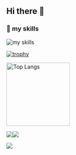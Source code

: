 ## Hi there 👋

### 🌱 my skills
<img alt="my skills" src="https://skillicons.dev/icons?i=aws,bash,docker,github,githubactions,linux,python,vim&theme=dark"/>

[![trophy](https://github-profile-trophy.vercel.app/?username=yuta3003&margin-w=5&theme=nord)](https://github.com/yuta3003/)

<img alt="Top Langs" src="https://github-readme-stats.vercel.app/api/top-langs/?username=yuta3003&layout=compact&theme=nord" height="165px">


![](http://github-profile-summary-cards.vercel.app/api/cards/profile-details?username=yuta3003&theme=nord_dark)![](http://github-profile-summary-cards.vercel.app/api/cards/stats?username=yuta3003&theme=nord_dark)

![](https://komarev.com/ghpvc/?username=yuta3003&color=green)
